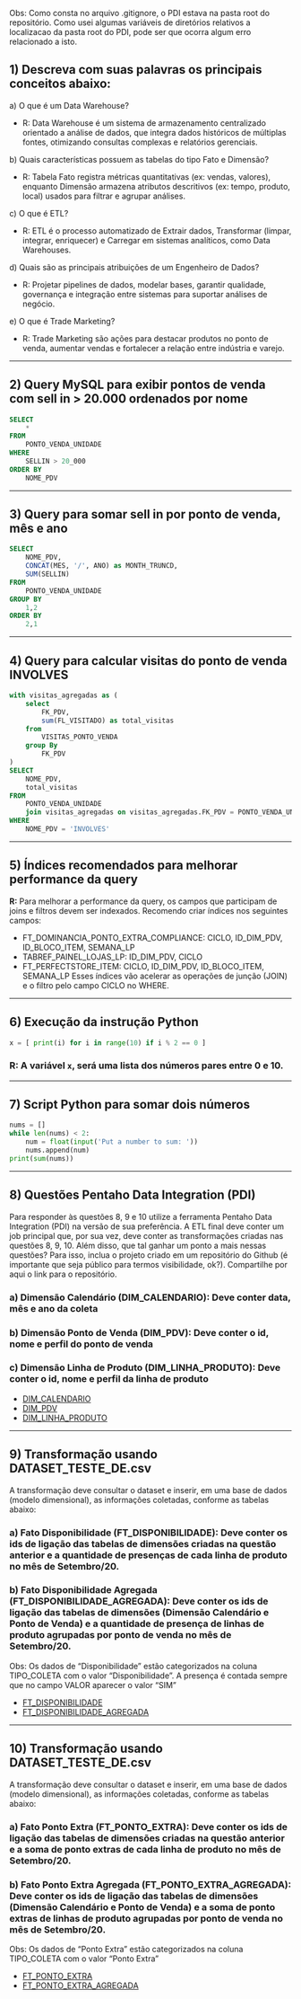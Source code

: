 Obs:
Como consta no arquivo .gitignore, o PDI estava na pasta root do repositório. 
Como usei algumas variáveis de diretórios relativos a localizacao da pasta root do PDI, pode ser que ocorra algum erro relacionado a isto.

## 1) Descreva com suas palavras os principais conceitos abaixo:

a) O que é um Data Warehouse?
- R: Data Warehouse é um sistema de armazenamento centralizado orientado a análise de dados, que integra dados históricos de múltiplas fontes, otimizando consultas complexas e relatórios gerenciais.

b) Quais características possuem as tabelas do tipo Fato e Dimensão?
- R: Tabela Fato registra métricas quantitativas (ex: vendas, valores), enquanto Dimensão armazena atributos descritivos (ex: tempo, produto, local) usados para filtrar e agrupar análises.

c) O que é ETL?
- R: ETL é o processo automatizado de Extrair dados, Transformar (limpar, integrar, enriquecer) e Carregar em sistemas analíticos, como Data Warehouses.

d) Quais são as principais atribuições de um Engenheiro de Dados?
- R: Projetar pipelines de dados, modelar bases, garantir qualidade, governança e integração entre sistemas para suportar análises de negócio.

e) O que é Trade Marketing?
- R: Trade Marketing são ações para destacar produtos no ponto de venda, aumentar vendas e fortalecer a relação entre indústria e varejo.

---

## 2) Query MySQL para exibir pontos de venda com sell in > 20.000 ordenados por nome

```sql
SELECT
    *
FROM
    PONTO_VENDA_UNIDADE
WHERE
    SELLIN > 20_000
ORDER BY
    NOME_PDV
```

---

## 3) Query para somar sell in por ponto de venda, mês e ano

```sql
SELECT
    NOME_PDV,
    CONCAT(MES, '/', ANO) as MONTH_TRUNCD,
    SUM(SELLIN)
FROM
    PONTO_VENDA_UNIDADE
GROUP BY
    1,2
ORDER BY
    2,1
```

---

## 4) Query para calcular visitas do ponto de venda INVOLVES

```sql
with visitas_agregadas as (
    select
        FK_PDV,
        sum(FL_VISITADO) as total_visitas
    from
        VISITAS_PONTO_VENDA
    group By
        FK_PDV
)
SELECT 
    NOME_PDV,
    total_visitas
FROM
    PONTO_VENDA_UNIDADE
    join visitas_agregadas on visitas_agregadas.FK_PDV = PONTO_VENDA_UNIDADE.ID_PDV
WHERE
    NOME_PDV = 'INVOLVES'
```

---

## 5) Índices recomendados para melhorar performance da query

**R:**
Para melhorar a performance da query, os campos que participam de joins e filtros devem ser indexados. Recomendo criar índices nos seguintes campos:

- FT_DOMINANCIA_PONTO_EXTRA_COMPLIANCE: CICLO, ID_DIM_PDV, ID_BLOCO_ITEM, SEMANA_LP
- TABREF_PAINEL_LOJAS_LP: ID_DIM_PDV, CICLO
- FT_PERFECTSTORE_ITEM: CICLO, ID_DIM_PDV, ID_BLOCO_ITEM, SEMANA_LP
Esses índices vão acelerar as operações de junção (JOIN) e o filtro pelo campo CICLO no WHERE.

---

## 6) Execução da instrução Python

```python
x = [ print(i) for i in range(10) if i % 2 == 0 ]
```

### **R:** A variável `x`, será uma lista dos números pares entre 0 e 10.

---

## 7) Script Python para somar dois números

```python
nums = []
while len(nums) < 2:
    num = float(input('Put a number to sum: '))
    nums.append(num)
print(sum(nums))
```

---

## 8) Questões Pentaho Data Integration (PDI)

Para responder às questões 8, 9 e 10 utilize a ferramenta Pentaho Data Integration (PDI) na versão de sua preferência. A ETL final deve conter um job principal que, por sua vez, deve conter as transformações criadas nas questões 8, 9, 10. Além disso, que tal ganhar um ponto a mais nessas questões? Para isso, inclua o projeto criado em um repositório do Github (é importante que seja público para termos visibilidade, ok?). Compartilhe por aqui o link para o repositório.

### a) Dimensão Calendário (DIM_CALENDARIO): Deve conter data, mês e ano da coleta
### b) Dimensão Ponto de Venda (DIM_PDV): Deve conter o id, nome e perfil do ponto de venda
### c) Dimensão Linha de Produto (DIM_LINHA_PRODUTO): Deve conter o id, nome e perfil da linha de produto

- [DIM_CALENDARIO](./Transformations/DIM_CALENDAR.ktr)
- [DIM_PDV](./Transformations/DIM_PDV.ktr)
- [DIM_LINHA_PRODUTO](./Transformations/DIM_LINHA_PRODUTO.ktr)

---

## 9) Transformação usando DATASET_TESTE_DE.csv

A transformação deve consultar o dataset e inserir, em uma base de dados (modelo dimensional), as informações coletadas, conforme as tabelas abaixo:

### a) Fato Disponibilidade (FT_DISPONIBILIDADE): Deve conter os ids de ligação das tabelas de dimensões criadas na questão anterior e a quantidade de presenças de cada linha de produto no mês de Setembro/20.
### b) Fato Disponibilidade Agregada (FT_DISPONIBILIDADE_AGREGADA): Deve conter os ids de ligação das tabelas de dimensões (Dimensão Calendário e Ponto de Venda) e a quantidade de presença de linhas de produto agrupadas por ponto de venda no mês de Setembro/20.

Obs: Os dados de “Disponibilidade” estão categorizados na coluna TIPO_COLETA com o valor “Disponibilidade”. A presença é contada sempre que no campo VALOR aparecer o valor “SIM”

- [FT_DISPONIBILIDADE](./Transformations/FT_DISPONIBLIDADE.ktr)
- [FT_DISPONIBILIDADE_AGREGADA](./Transformations/FT_DISPONIBLIDADE_AGREGADA.ktr)

---

## 10) Transformação usando DATASET_TESTE_DE.csv

A transformação deve consultar o dataset e inserir, em uma base de dados (modelo dimensional), as informações coletadas, conforme as tabelas abaixo:

### a) Fato Ponto Extra (FT_PONTO_EXTRA): Deve conter os ids de ligação das tabelas de dimensões criadas na questão anterior e a soma de ponto extras de cada linha de produto no mês de Setembro/20.
### b) Fato Ponto Extra Agregada (FT_PONTO_EXTRA_AGREGADA): Deve conter os ids de ligação das tabelas de dimensões (Dimensão Calendário e Ponto de Venda) e a soma de ponto extras de linhas de produto agrupadas por ponto de venda no mês de Setembro/20.

Obs: Os dados de “Ponto Extra” estão categorizados na coluna TIPO_COLETA com o valor “Ponto Extra”

- [FT_PONTO_EXTRA](./Transformations/FT_PONTO_EXTRA.ktr)
- [FT_PONTO_EXTRA_AGREGADA](./Transformations/FT_PONTO_EXTRA_AGREGADA.ktr)


